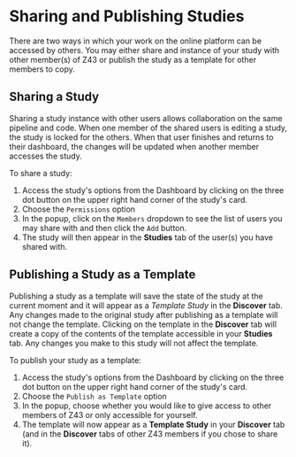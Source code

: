 # Sharing and Publishing Studies

There are two ways in which your work on the online platform can be accessed by others. You may either share and instance of your study with other member(s) of Z43 or publish the study as a template for other members to copy. 

## Sharing a Study
Sharing a study instance with other users allows collaboration on the same pipeline and code. When one member of the shared users is editing a study, the study is locked for the others. When that user finishes and returns to their dashboard, the changes will be updated when another member accesses the study. 

To share a study:
1. Access the study's options from the Dashboard by clicking on the three dot button on the upper right hand corner of the study's card. 
2. Choose the ```Permissions``` option
3. In the popup, click on the ```Members``` dropdown to see the list of users you may share with and then click the ```Add``` button.
4. The study will then appear in the **Studies** tab of the user(s) you have shared with. 

## Publishing a Study as a Template
Publishing a study as a template will save the state of the study at the current moment and it will appear as a *Template Study* in the **Discover** tab. Any changes made to the original study after publishing as a template will not change the template. Clicking on the template in the **Discover** tab will create a copy of the contents of the template accessible in your **Studies** tab. Any changes you make to this study will not affect the template. 

To publish your study as a template:
1. Access the study's options from the Dashboard by clicking on the three dot button on the upper right hand corner of the study's card. 
2. Choose the ```Publish as Template``` option
3. In the popup, choose whether you would like to give access to other members of Z43 or only accessible for yourself.
4. The template will now appear as a **Template Study** in your **Discover** tab (and in the **Discover** tabs of other Z43 members if you chose to share it). 

